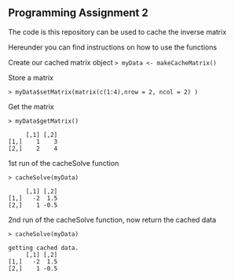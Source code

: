 ## Programming Assignment 2

The code is this repository can be used to cache the inverse matrix

Hereunder you can find instructions on how to use the functions

Create our cached matrix object
`> myData <- makeCacheMatrix()`

Store a matrix

`> myData$setMatrix(matrix(c(1:4),nrow = 2, ncol = 2) )`

Get the matrix

`> myData$getMatrix()`

	     [,1] [,2]
	[1,]    1    3
	[2,]    2    4

1st run of the cacheSolve function

`> cacheSolve(myData)`

	     [,1] [,2]
	[1,]   -2  1.5
	[2,]    1 -0.5

2nd run of the cacheSolve function, now return the cached data

`> cacheSolve(myData)`

	getting cached data.
	     [,1] [,2]
	[1,]   -2  1.5
	[2,]    1 -0.5